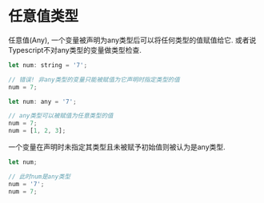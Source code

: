 
# 任意值类型

任意值(Any), 一个变量被声明为any类型后可以将任何类型的值赋值给它. 或者说Typescript不对any类型的变量做类型检查.

```js
let num: string = '7';

// 错误! 非any类型的变量只能被赋值为它声明时指定类型的值
num = 7;

let num: any = '7';

// any类型可以被赋值为任意类型的值
num = 7;
num = [1, 2, 3];
```

一个变量在声明时未指定其类型且未被赋予初始值则被认为是any类型.

```js
let num;

// 此时num是any类型
num = '7';
num = 7;
```
